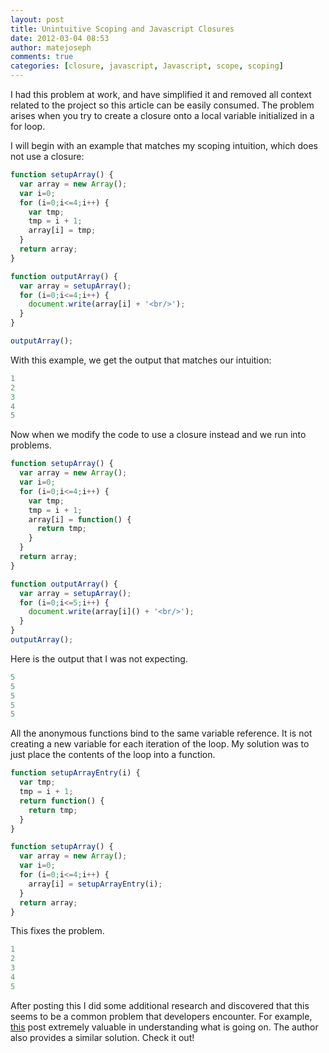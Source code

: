 ```yaml
---
layout: post
title: Unintuitive Scoping and Javascript Closures
date: 2012-03-04 08:53
author: matejoseph
comments: true
categories: [closure, javascript, Javascript, scope, scoping]
---
```

I had this problem at work, and have simplified it and removed all context related to the project so this article can be easily consumed. The problem arises when you try to create a closure onto a local variable initialized in a for loop.

I will begin with an example that matches my scoping intuition, which does not use a closure:

```javascript
function setupArray() {
  var array = new Array();
  var i=0;
  for (i=0;i<=4;i++) {
    var tmp;
    tmp = i + 1;
    array[i] = tmp;
  }
  return array;
}

function outputArray() {
  var array = setupArray();
  for (i=0;i<=4;i++) {
    document.write(array[i] + '<br/>');
  }
}

outputArray();
```

With this example, we get the output that matches our intuition:

```javascript
1
2
3
4
5
```

Now when we modify the code to use a closure instead and we run into problems.

```javascript
function setupArray() {
  var array = new Array();
  var i=0;
  for (i=0;i<=4;i++) {
    var tmp;
    tmp = i + 1;
    array[i] = function() {
      return tmp;
    }
  }
  return array;
}

function outputArray() {
  var array = setupArray();
  for (i=0;i<=5;i++) {
    document.write(array[i]() + '<br/>');
  }
}
outputArray();
```

Here is the output that I was not expecting.

```javascript
5
5
5
5
5
```

All the anonymous functions bind to the same variable reference. It is not creating a new variable for each iteration of the loop. My solution was to just place the contents of the loop into a function.

```javascript
function setupArrayEntry(i) {
  var tmp;
  tmp = i + 1;
  return function() {
    return tmp;
  }
}

function setupArray() {
  var array = new Array();
  var i=0;
  for (i=0;i<=4;i++) {
    array[i] = setupArrayEntry(i);
  }
  return array;
}
```

This fixes the problem.

```javascript
1
2
3
4
5
```

After posting this I did some additional research and discovered that this seems to be a common problem that developers encounter. For example, <a href="http://robertnyman.com/2008/10/09/explaining-javascript-scope-and-closures/">this</a> post extremely valuable in understanding what is going on. The author also provides a similar solution. Check it out!

<script src="https://utteranc.es/client.js"
        repo="josephmate/josephmate.github.io"
        issue-number="23"
        theme="github-light"
        crossorigin="anonymous"
        async>
</script>